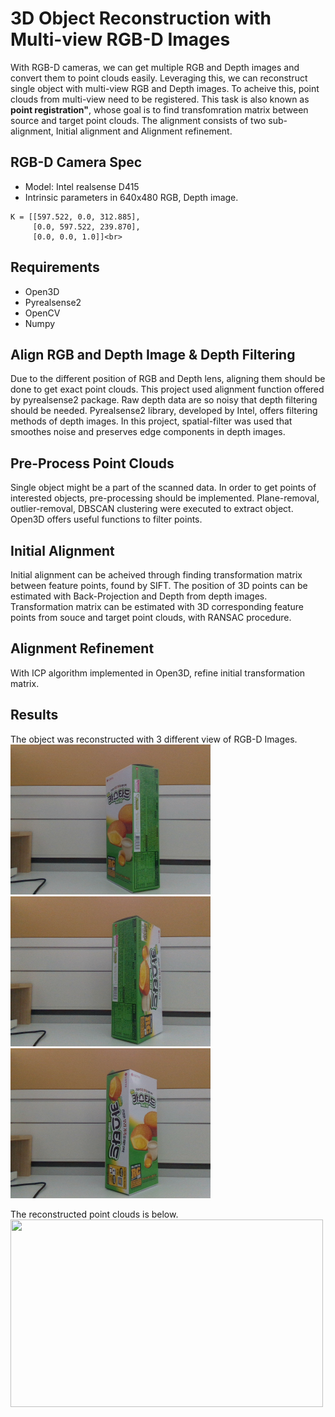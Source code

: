 # 3D Object Reconstruction with Multi-view RGB-D Images

With RGB-D cameras, we can get multiple RGB and Depth images and convert them to point clouds easily. Leveraging this, we can reconstruct single object with multi-view RGB and Depth images. To acheive this, point clouds from multi-view need to be registered. This task is also known as **point registration"**, whose goal is to find transfomration matrix between source and target point clouds. The alignment consists of two sub-alignment, Initial alignment and Alignment refinement. 

## RGB-D Camera Spec
- Model: Intel realsense D415
- Intrinsic parameters in 640x480 RGB, Depth image.<br> 
```
K = [[597.522, 0.0, 312.885],
     [0.0, 597.522, 239.870],
     [0.0, 0.0, 1.0]]<br>
```
## Requirements
- Open3D
- Pyrealsense2
- OpenCV
- Numpy

## Align RGB and Depth Image & Depth Filtering
Due to the different position of RGB and Depth lens, aligning them should be done to get exact point clouds. This project used alignment function offered by pyrealsense2 package. Raw depth data are so noisy that depth filtering should be needed. Pyrealsense2 library, developed by Intel, offers filtering methods of depth images. In this project, spatial-filter was used that smoothes noise and preserves edge components in depth images. 

## Pre-Process Point Clouds
Single object might be a part of the scanned data. In order to get points of interested objects, pre-processing should be implemented. Plane-removal, outlier-removal, DBSCAN clustering were executed to extract object. Open3D offers useful functions to filter points. 

## Initial Alignment
Initial alignment can be acheived through finding transformation matrix between feature points, found by SIFT. The position of 3D points can be estimated with Back-Projection and Depth from depth images. Transformation matrix can be estimated with 3D corresponding feature points from souce and target point clouds, with RANSAC procedure.

## Alignment Refinement
With ICP algorithm implemented in Open3D, refine initial transformation matrix.

## Results <br>
The object was reconstructed with 3 different view of RGB-D Images. <br>
<img src="https://github.com/PHANTOM0122/3D_Object_Reconstruction/blob/main/train/align_test21.png" width="320" height="240"/><img src="https://github.com/PHANTOM0122/3D_Object_Reconstruction/blob/main/train/align_test22.png" width="320" height="240"/><img src="https://github.com/PHANTOM0122/3D_Object_Reconstruction/blob/main/train/align_test20.png" width="320" height="240">

The reconstructed point clouds is below. <br>
<img src="https://user-images.githubusercontent.com/50229148/198976394-8b62fabf-8240-4684-a482-f698b1f63fdc.gif" width="500" height="300">
